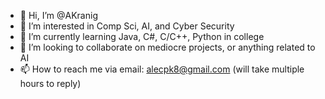 - 👋 Hi, I’m @AKranig
- 👀 I’m interested in Comp Sci, AI, and Cyber Security
- 🌱 I’m currently learning Java, C#, C/C++, Python in college
- 💞️ I’m looking to collaborate on mediocre projects, or anything related to AI
- 📫 How to reach me via email: alecpk8@gmail.com (will take multiple hours to reply)


